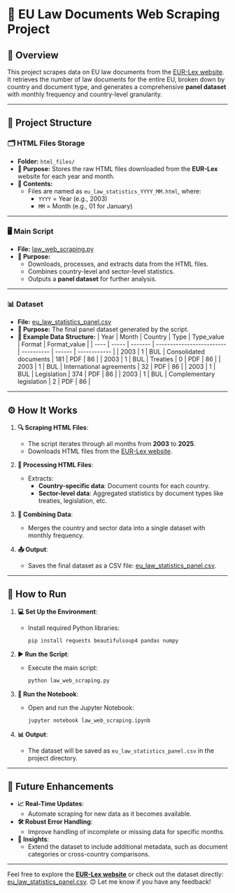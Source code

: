 # 📄 EU Law Documents Web Scraping Project

## 🌟 Overview

This project scrapes data on EU law documents from the [EUR-Lex website](https://eur-lex.europa.eu). It retrieves the number of law documents for the entire EU, broken down by country and document type, and generates a comprehensive **panel dataset** with monthly frequency and country-level granularity.


---

## 📂 Project Structure

### 🗂 **HTML Files Storage**
- **Folder:** `html_files/`
- **📌 Purpose:** Stores the raw HTML files downloaded from the **EUR-Lex** website for each year and month.
- **📁 Contents:**
  - Files are named as `eu_law_statistics_YYYY_MM.html`, where:
    - `YYYY` = Year (e.g., 2003)
    - `MM` = Month (e.g., 01 for January)

---

### 🖥️ **Main Script**
- **File:** [law_web_scraping.py](./law_web_scraping.py)
- **📌 Purpose:**
  - Downloads, processes, and extracts data from the HTML files.
  - Combines country-level and sector-level statistics.
  - Outputs a **panel dataset** for further analysis.

---

### 📊 **Dataset**
- **File:** [eu_law_statistics_panel.csv](./eu_law_statistics_panel.csv)
- **📌 Purpose:** The final panel dataset generated by the script.
- **🔗 Example Data Structure:**
  | Year | Month | Country | Type                      | Type_value | Format | Format_value |
  | ---- | ----- | ------- | ------------------------- | ---------- | ------ | ------------ |
  | 2003 | 1     | BUL     | Consolidated documents    | 181        | PDF    | 86           |
  | 2003 | 1     | BUL     | Treaties                  | 0          | PDF    | 86           |
  | 2003 | 1     | BUL     | International agreements  | 32         | PDF    | 86           |
  | 2003 | 1     | BUL     | Legislation               | 374        | PDF    | 86           |
  | 2003 | 1     | BUL     | Complementary legislation | 2          | PDF    | 86           |

---

## ⚙️ How It Works

1. **🔍 Scraping HTML Files**:
   - The script iterates through all months from **2003** to **2025**.
   - Downloads HTML files from the [EUR-Lex website](https://eur-lex.europa.eu/statistics/).

2. **📂 Processing HTML Files**:
   - Extracts:
     - **Country-specific data**: Document counts for each country.
     - **Sector-level data**: Aggregated statistics by document types like treaties, legislation, etc.

3. **🔗 Combining Data**:
   - Merges the country and sector data into a single dataset with monthly frequency.

4. **📤 Output**:
   - Saves the final dataset as a CSV file: [eu_law_statistics_panel.csv](./path_to_eu_law_statistics_panel.csv).

---

## 🚀 How to Run

1. **💻 Set Up the Environment**:
   - Install required Python libraries:
     ```bash
     pip install requests beautifulsoup4 pandas numpy
     ```

2. **▶️ Run the Script**:
   - Execute the main script:
     ```bash
     python law_web_scraping.py
     ```

3. **📒 Run the Notebook**:
   - Open and run the Jupyter Notebook:
     ```bash
     jupyter notebook law_web_scraping.ipynb
     ```

4. **📊 Output**:
   - The dataset will be saved as `eu_law_statistics_panel.csv` in the project directory.

---

## 🔮 Future Enhancements

- **📈 Real-Time Updates**:
  - Automate scraping for new data as it becomes available.
- **🛠️ Robust Error Handling**:
  - Improve handling of incomplete or missing data for specific months.
- **🧠 Insights**:
  - Extend the dataset to include additional metadata, such as document categories or cross-country comparisons.

---

Feel free to explore the **[EUR-Lex website](https://eur-lex.europa.eu/statistics/)** or check out the dataset directly: [eu_law_statistics_panel.csv](./path_to_eu_law_statistics_panel.csv). 😊 Let me know if you have any feedback!
